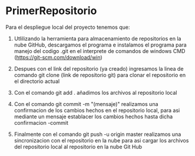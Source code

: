 # PrimerRepositorio

Para el despliegue local del proyecto tenemos que:

1) Utlilizando la herramienta para almacenamiento de repositorios en la nube
   GitHub, descargamos el programa e instalamos el programa para manejo del codigo .git 
   en el interprete de comandos de windows CMD (https://git-scm.com/download/win) 
   
2) Despues con el link del repositorio (ya creado) ingresamos la linea de comando
   git clone (link de repositorio git) para clonar el repositorio en el directorio actual
   
3) Con el comando git add . añadimos los archivos al repositorio local 

4) Con el comando git commit -m "(mensaje)" realizamos una confirmacion de los cambios hechos 
   en el repositorio local, para asi mediante un mensaje establacer los cambios hechos hasta dicha confirmacion
   -commit
  
5) Finalmente con el comando git push -u origin master realizamos una sincronizacion con el repositorio en la nube
   para asi cargar los archivos del repositorio local al repositorio en la nube Git Hub
